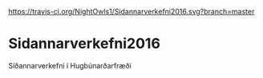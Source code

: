 ﻿https://travis-ci.org/NightOwls1/Sidannarverkefni2016.svg?branch=master
# Sidannarverkefni2016
Síðannarverkefni í Hugbúnarðarfræði 
